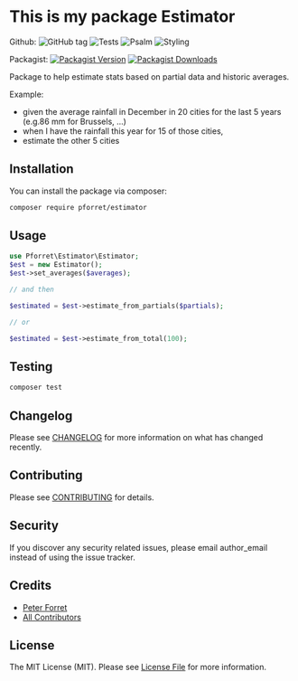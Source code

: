 # This is my package Estimator

Github: 
![GitHub tag](https://img.shields.io/github/v/tag/pforret/estimator)
![Tests](https://github.com/pforret/estimator/workflows/Run%20Tests/badge.svg)
![Psalm](https://github.com/pforret/estimator/workflows/Detect%20Psalm%20warnings/badge.svg)
![Styling](https://github.com/pforret/estimator/workflows/Check%20&%20fix%20styling/badge.svg)

Packagist: 
[![Packagist Version](https://img.shields.io/packagist/v/pforret/estimator.svg?style=flat-square)](https://packagist.org/packages/pforret/estimator)
[![Packagist Downloads](https://img.shields.io/packagist/dt/pforret/estimator.svg?style=flat-square)](https://packagist.org/packages/pforret/estimator)

Package to help estimate stats based on partial data and historic averages.

Example: 
* given the average rainfall in December in 20 cities for the last 5 years (e.g.86 mm for Brussels, ...)
* when I have the rainfall this year for 15 of those cities, 
* estimate the other 5 cities

## Installation

You can install the package via composer:

```bash
composer require pforret/estimator
```

## Usage

``` php
use Pforret\Estimator\Estimator;
$est = new Estimator();
$est->set_averages($averages);

// and then

$estimated = $est->estimate_from_partials($partials);

// or 

$estimated = $est->estimate_from_total(100);
```

## Testing

``` bash
composer test
```

## Changelog

Please see [CHANGELOG](CHANGELOG.md) for more information on what has changed recently.

## Contributing

Please see [CONTRIBUTING](CONTRIBUTING.md) for details.

## Security

If you discover any security related issues, please email author_email instead of using the issue tracker.

## Credits

- [Peter Forret](https://github.com/pforret)
- [All Contributors](../../contributors)

## License

The MIT License (MIT). Please see [License File](LICENSE.md) for more information.
